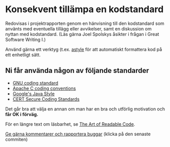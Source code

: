 # Konsekvent tillämpa en kodstandard

Redovisas i projektrapporten genom en hänvisning till den
kodstandard som använts med eventuella tillägg eller avvikelser,
samt en diskussion om nyttan med kodstandard. (Läs gärna Joel
Spolskys åsikter i frågan i Great Software Writing I.)

Använd gärna ett verktyg (t.ex.
[astyle](http://astyle.sourceforge.net/astyle.html) för att
automatiskt formattera kod på ett enhetligt sätt.


## Ni får använda någon av följande standarder

* [GNU coding standard](https://www.gnu.org/prep/standards/standards.pdf)
* [Apache C coding conventions](http://httpd.apache.org/dev/styleguide.html)
* [Google's Java Style](https://google-styleguide.googlecode.com/svn/trunk/javaguide.html)
* [CERT Secure Coding Standards](https://www.securecoding.cert.org/confluence/display/seccode/CERT+C+Coding+Standard)

Det går bra att välja en annan om man har en bra och utförlig
motivation och **får OK i förväg.**

För en längre text om läsbarhet, se [The Art of Readable Code](http://www.goodreads.com/book/show/8677004-the-art-of-readable-code).

[Ge gärna kommentarer och rapportera buggar](https://github.com/IOOPM-UU/achievements/commits/master/Y65.md) (klicka på den senaste commiten)
